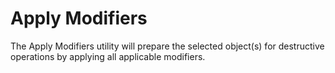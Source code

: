 # Apply Modifiers

The Apply Modifiers utility will prepare the selected object(s) for destructive operations by applying all applicable modifiers.
